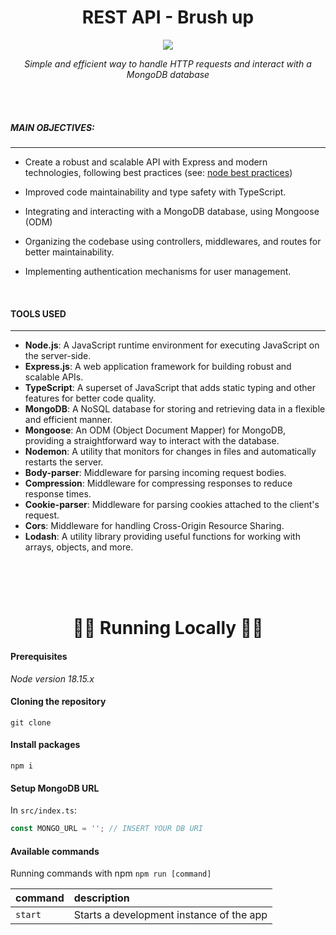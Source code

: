 <div align="center">
   <h1>REST API - Brush up</h1>
   <img src="https://skillicons.dev/icons?i=nodejs,express,mongo,ts" /><br>
   <p><em>Simple and efficient way to handle HTTP requests and interact with a MongoDB database</em><p>

</div>



<br/>
<br/>

##### MAIN OBJECTIVES:
---

- Create a robust and scalable API with Express and modern technologies, following best practices (see: [node best practices](https://github.com/goldbergyoni/nodebestpractices)) 

- Improved code maintainability and type safety with TypeScript.  
  
- Integrating and interacting with a MongoDB database, using Mongoose (ODM)

- Organizing the codebase using controllers, middlewares, and routes for better maintainability.

- Implementing authentication mechanisms for user management.


<br/>

#### TOOLS USED
---

- **Node.js**: A JavaScript runtime environment for executing JavaScript on the server-side.
- **Express.js**: A web application framework for building robust and scalable APIs.
- **TypeScript**: A superset of JavaScript that adds static typing and other features for better code quality.
- **MongoDB**: A NoSQL database for storing and retrieving data in a flexible and efficient manner.
- **Mongoose**: An ODM (Object Document Mapper) for MongoDB, providing a straightforward way to interact with the database.
- **Nodemon**: A utility that monitors for changes in files and automatically restarts the server.
- **Body-parser**: Middleware for parsing incoming request bodies.
- **Compression**: Middleware for compressing responses to reduce response times.
- **Cookie-parser**: Middleware for parsing cookies attached to the client's request.
- **Cors**: Middleware for handling Cross-Origin Resource Sharing.
- **Lodash**: A utility library providing useful functions for working with arrays, objects, and more.









<br/>
<br/>
<br/>

<!-- ---------------------------------------------------------------------------------------------- -->

<div align="center">
   <h1>🏃‍♂️ Running Locally 🏃‍♂️ </h1>

</div>

#### Prerequisites

<em>Node version 18.15.x</em>

#### Cloning the repository

```shell
git clone 
```

#### Install packages

```shell
npm i
```

#### Setup MongoDB URL

In `src/index.ts`:

```js
const MONGO_URL = ''; // INSERT YOUR DB URI
```


#### Available commands

Running commands with npm `npm run [command]`

| command         | description                              |
| :-------------- | :--------------------------------------- |
| `start`         | Starts a development instance of the app |